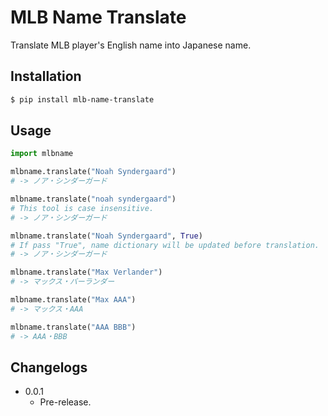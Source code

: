 # MLB Name Translate

Translate MLB player's English name into Japanese name.

## Installation

```bash
$ pip install mlb-name-translate
```

## Usage

```python
import mlbname

mlbname.translate("Noah Syndergaard")
# -> ノア・シンダーガード

mlbname.translate("noah syndergaard")
# This tool is case insensitive.
# -> ノア・シンダーガード

mlbname.translate("Noah Syndergaard", True)
# If pass "True", name dictionary will be updated before translation.
# -> ノア・シンダーガード

mlbname.translate("Max Verlander")
# -> マックス・バーランダー

mlbname.translate("Max AAA")
# -> マックス・AAA

mlbname.translate("AAA BBB")
# -> AAA・BBB
```

## Changelogs

- 0.0.1
    - Pre-release.